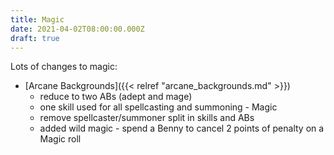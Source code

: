 ```yaml
---
title: Magic
date: 2021-04-02T08:00:00.000Z
draft: true
---
```


Lots of changes to magic:

* [Arcane Backgrounds]({{< relref "arcane_backgrounds.md" >}})
  * reduce to two ABs (adept and mage)
  * one skill used for all spellcasting and summoning - Magic
  * remove spellcaster/summoner split in skills and ABs
  * added wild magic - spend a Benny to cancel 2 points of penalty on a Magic roll


<!--more-->